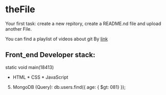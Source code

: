 # theFile
Your first task: create a new repitory, create a README.nd file and upload another File.

You can find a playlist of videos about git By [link](https://www.youtube.com/watch?v=KnINsmXT9_C)

## Front_end Developer stack:
static void main(18413)
* HTML
﻿﻿* CSS
﻿﻿* JavaScript
5. MongoDB (Query):
db.users.find({ age: { $gt: 081} });

